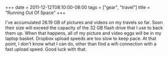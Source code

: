 +++
date = 2011-12-12T08:10:00-08:00
tags = ["gear", "travel"]
title = "Running Out Of Space"
+++

I've accumulated 26.19 GB of pictures and videos on my travels so far. Soon their size will exceed the capacity of the 32 GB flash drive that I use to back them up. When that happens, all of my picture and video eggs will be in my laptop basket. Dropbox upload speeds are too slow to keep pace. At that point, I don't know what I can do, other than find a wifi connection with a fast upload speed. Good luck with that.
